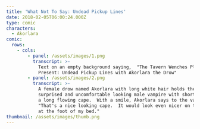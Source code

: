 ```yaml
---
title: 'What Not To Say: Undead Pickup Lines'
date: 2018-02-05T06:00:24.000Z
type: comic
characters:
  - Akorlara
comic:
  rows:
    - cols:
        - panel: /assets/images/1.png
          transcript: >-
            Text on an empty background saying,  "The Tavern Wenches Players
            Present: Undead Pickup Lines with Akorlara the Drow"
        - panel: /assets/images/2.png
          transcript: >-
            A female drow named Akorlara with long white hair holds the arm of a
            surprised and uncomfortable looking male vampire with short hair and
            a long flowing cape.  With a smile, Akorlara says to the vampire,
            "That's a nice looking cape.  It would look even nicer on the floor
            at the foot of my bed."
thumbnail: /assets/images/thumb.png
---
```


